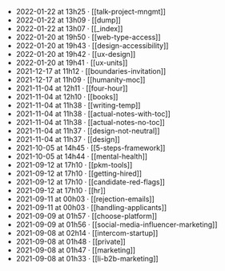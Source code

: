 - 2022-01-22 at 13h25 · [[talk-project-mngmt]]
- 2022-01-22 at 13h09 · [[dump]]
- 2022-01-22 at 13h07 · [[_index]]
- 2022-01-20 at 19h50 · [[web-type-access]]
- 2022-01-20 at 19h43 · [[design-accessibility]]
- 2022-01-20 at 19h42 · [[ux-design]]
- 2022-01-20 at 19h41 · [[ux-units]]
- 2021-12-17 at 11h12 · [[boundaries-invitation]]
- 2021-12-17 at 11h09 · [[humanity-moc]]
- 2021-11-04 at 12h11 · [[four-hour]]
- 2021-11-04 at 12h10 · [[books]]
- 2021-11-04 at 11h38 · [[writing-temp]]
- 2021-11-04 at 11h38 · [[actual-notes-with-toc]]
- 2021-11-04 at 11h38 · [[actual-notes-no-toc]]
- 2021-11-04 at 11h37 · [[design-not-neutral]]
- 2021-11-04 at 11h37 · [[design]]
- 2021-10-05 at 14h45 · [[5-steps-framework]]
- 2021-10-05 at 14h44 · [[mental-health]]
- 2021-09-12 at 17h10 · [[pkm-tools]]
- 2021-09-12 at 17h10 · [[getting-hired]]
- 2021-09-12 at 17h10 · [[candidate-red-flags]]
- 2021-09-12 at 17h10 · [[hr]]
- 2021-09-11 at 00h03 · [[rejection-emails]]
- 2021-09-11 at 00h03 · [[handling-applicants]]
- 2021-09-09 at 01h57 · [[choose-platform]]
- 2021-09-09 at 01h56 · [[social-media-influencer-marketing]]
- 2021-09-08 at 02h14 · [[intercom-startup]]
- 2021-09-08 at 01h48 · [[private]]
- 2021-09-08 at 01h47 · [[marketing]]
- 2021-09-08 at 01h33 · [[li-b2b-marketing]]
